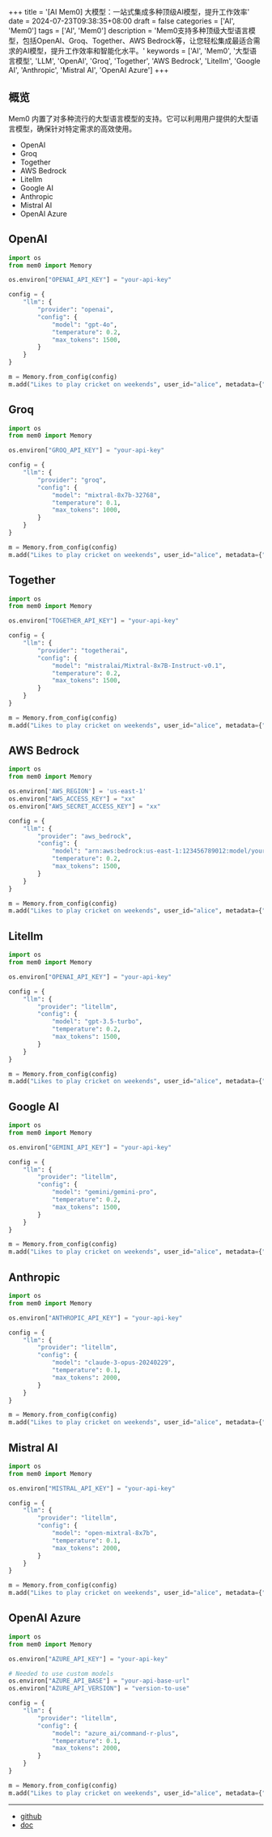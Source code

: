 +++
title = '[AI Mem0] 大模型：一站式集成多种顶级AI模型，提升工作效率'
date = 2024-07-23T09:38:35+08:00
draft = false
categories = ['AI', 'Mem0']
tags = ['AI', 'Mem0']
description = 'Mem0支持多种顶级大型语言模型，包括OpenAI、Groq、Together、AWS Bedrock等，让您轻松集成最适合需求的AI模型，提升工作效率和智能化水平。'
keywords = ['AI', 'Mem0', '大型语言模型', 'LLM', 'OpenAI', 'Groq', 'Together', 'AWS Bedrock', 'Litellm', 'Google AI', 'Anthropic', 'Mistral AI', 'OpenAI Azure']
+++

## 概览
Mem0 内置了对多种流行的大型语言模型的支持。它可以利用用户提供的大型语言模型，确保针对特定需求的高效使用。

- OpenAI
- Groq
- Together
- AWS Bedrock
- Litellm
- Google AI
- Anthropic
- Mistral AI
- OpenAI Azure

## OpenAI
```python
import os
from mem0 import Memory

os.environ["OPENAI_API_KEY"] = "your-api-key"

config = {
    "llm": {
        "provider": "openai",
        "config": {
            "model": "gpt-4o",
            "temperature": 0.2,
            "max_tokens": 1500,
        }
    }
}

m = Memory.from_config(config)
m.add("Likes to play cricket on weekends", user_id="alice", metadata={"category": "hobbies"})
```

## Groq
```python
import os
from mem0 import Memory

os.environ["GROQ_API_KEY"] = "your-api-key"

config = {
    "llm": {
        "provider": "groq",
        "config": {
            "model": "mixtral-8x7b-32768",
            "temperature": 0.1,
            "max_tokens": 1000,
        }
    }
}

m = Memory.from_config(config)
m.add("Likes to play cricket on weekends", user_id="alice", metadata={"category": "hobbies"})
```

## Together
```python
import os
from mem0 import Memory

os.environ["TOGETHER_API_KEY"] = "your-api-key"

config = {
    "llm": {
        "provider": "togetherai",
        "config": {
            "model": "mistralai/Mixtral-8x7B-Instruct-v0.1",
            "temperature": 0.2,
            "max_tokens": 1500,
        }
    }
}

m = Memory.from_config(config)
m.add("Likes to play cricket on weekends", user_id="alice", metadata={"category": "hobbies"})
```

## AWS Bedrock
```python
import os
from mem0 import Memory

os.environ['AWS_REGION'] = 'us-east-1'
os.environ["AWS_ACCESS_KEY"] = "xx"
os.environ["AWS_SECRET_ACCESS_KEY"] = "xx"

config = {
    "llm": {
        "provider": "aws_bedrock",
        "config": {
            "model": "arn:aws:bedrock:us-east-1:123456789012:model/your-model-name",
            "temperature": 0.2,
            "max_tokens": 1500,
        }
    }
}

m = Memory.from_config(config)
m.add("Likes to play cricket on weekends", user_id="alice", metadata={"category": "hobbies"})
```

## Litellm
```python
import os
from mem0 import Memory

os.environ["OPENAI_API_KEY"] = "your-api-key"

config = {
    "llm": {
        "provider": "litellm",
        "config": {
            "model": "gpt-3.5-turbo",
            "temperature": 0.2,
            "max_tokens": 1500,
        }
    }
}

m = Memory.from_config(config)
m.add("Likes to play cricket on weekends", user_id="alice", metadata={"category": "hobbies"})
```

## Google AI
```python
import os
from mem0 import Memory

os.environ["GEMINI_API_KEY"] = "your-api-key"

config = {
    "llm": {
        "provider": "litellm",
        "config": {
            "model": "gemini/gemini-pro",
            "temperature": 0.2,
            "max_tokens": 1500,
        }
    }
}

m = Memory.from_config(config)
m.add("Likes to play cricket on weekends", user_id="alice", metadata={"category": "hobbies"})
```

## Anthropic
```python
import os
from mem0 import Memory

os.environ["ANTHROPIC_API_KEY"] = "your-api-key"

config = {
    "llm": {
        "provider": "litellm",
        "config": {
            "model": "claude-3-opus-20240229",
            "temperature": 0.1,
            "max_tokens": 2000,
        }
    }
}

m = Memory.from_config(config)
m.add("Likes to play cricket on weekends", user_id="alice", metadata={"category": "hobbies"})
```

## Mistral AI
```python
import os
from mem0 import Memory

os.environ["MISTRAL_API_KEY"] = "your-api-key"

config = {
    "llm": {
        "provider": "litellm",
        "config": {
            "model": "open-mixtral-8x7b",
            "temperature": 0.1,
            "max_tokens": 2000,
        }
    }
}

m = Memory.from_config(config)
m.add("Likes to play cricket on weekends", user_id="alice", metadata={"category": "hobbies"})
```

## OpenAI Azure
```python
import os
from mem0 import Memory

os.environ["AZURE_API_KEY"] = "your-api-key"

# Needed to use custom models
os.environ["AZURE_API_BASE"] = "your-api-base-url"
os.environ["AZURE_API_VERSION"] = "version-to-use"

config = {
    "llm": {
        "provider": "litellm",
        "config": {
            "model": "azure_ai/command-r-plus",
            "temperature": 0.1,
            "max_tokens": 2000,
        }
    }
}

m = Memory.from_config(config)
m.add("Likes to play cricket on weekends", user_id="alice", metadata={"category": "hobbies"})
```

---

- [github](https://github.com/mem0ai/mem0)
- [doc](https://docs.mem0.ai/overview)
<!-- - [AI 博客 - 从零开始学AI](...) -->
<!-- - [AI Blog - Learn AI from scratch](...) -->
<!-- - [公众号 - 从零开始学AI](...) -->
<!-- - [CSDN - 从零开始学AI](...) -->
<!-- - [掘金 - 从零开始学AI](...) -->
<!-- - [知乎 - 从零开始学AI](...) -->
<!-- - [阿里云 - 从零开始学AI](...) -->
<!-- - [腾讯云 - 从零开始学AI](...) -->
